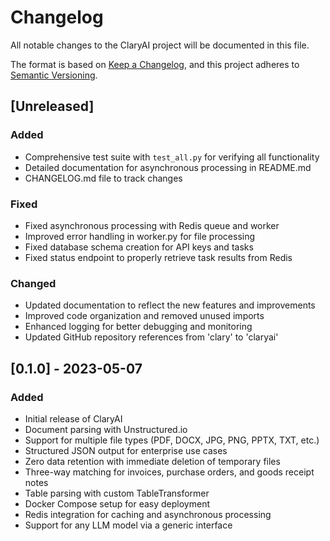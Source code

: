 # Changelog

All notable changes to the ClaryAI project will be documented in this file.

The format is based on [Keep a Changelog](https://keepachangelog.com/en/1.0.0/),
and this project adheres to [Semantic Versioning](https://semver.org/spec/v2.0.0.html).

## [Unreleased]

### Added
- Comprehensive test suite with `test_all.py` for verifying all functionality
- Detailed documentation for asynchronous processing in README.md
- CHANGELOG.md file to track changes

### Fixed
- Fixed asynchronous processing with Redis queue and worker
- Improved error handling in worker.py for file processing
- Fixed database schema creation for API keys and tasks
- Fixed status endpoint to properly retrieve task results from Redis

### Changed
- Updated documentation to reflect the new features and improvements
- Improved code organization and removed unused imports
- Enhanced logging for better debugging and monitoring
- Updated GitHub repository references from 'clary' to 'claryai'

## [0.1.0] - 2023-05-07

### Added
- Initial release of ClaryAI
- Document parsing with Unstructured.io
- Support for multiple file types (PDF, DOCX, JPG, PNG, PPTX, TXT, etc.)
- Structured JSON output for enterprise use cases
- Zero data retention with immediate deletion of temporary files
- Three-way matching for invoices, purchase orders, and goods receipt notes
- Table parsing with custom TableTransformer
- Docker Compose setup for easy deployment
- Redis integration for caching and asynchronous processing
- Support for any LLM model via a generic interface
